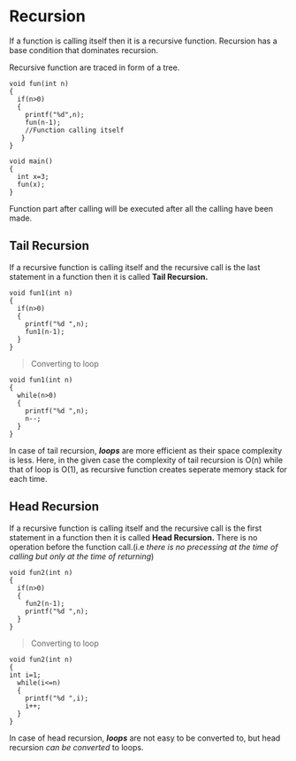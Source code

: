 # Recursion

If a function is calling itself then it is a recursive function. Recursion has a base condition that dominates recursion.

Recursive function are traced in form of a tree.

```
void fun(int n)
{
  if(n>0)
  {
    printf("%d",n);
    fun(n-1);
    //Function calling itself
   }
}

void main()
{
  int x=3;
  fun(x);
}
```

Function part after calling will be executed after all the calling have been made.

## Tail Recursion

If a recursive function is calling itself and the recursive call is the last statement in a function then it is called **Tail Recursion.**

```
void fun1(int n)
{
  if(n>0)
  {
    printf("%d ",n);
    fun1(n-1);
  }
}
```

> Converting to loop
```
void fun1(int n)
{
  while(n>0)
  {
    printf("%d ",n);
    n--;
  }
}
```

In case of tail recursion, ***loops*** are more efficient as their space complexity is less. Here, in the given case the complexity of tail recursion is O(n) while that of loop is O(1), as recursive function creates seperate memory stack for each time.

## Head Recursion

If a recursive function is calling itself and the recursive call is the first statement in a function then it is called **Head Recursion.** There is no operation before the function call.(i.e *there is no precessing at the time of calling but only at the time of returning*)

```
void fun2(int n)
{
  if(n>0)
  {
    fun2(n-1);
    printf("%d ",n);
  }
}
```

> Converting to loop
```
void fun2(int n)
{
int i=1;
  while(i<=n)
  {
    printf("%d ",i);
    i++;
  }
}
```

In case of head recursion, ***loops*** are not easy to be converted to, but head recursion *can be converted* to loops.
